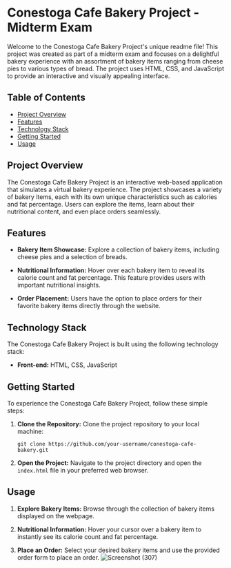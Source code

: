 # Conestoga Cafe Bakery Project - Midterm Exam

Welcome to the Conestoga Cafe Bakery Project's unique readme file! This project was created as part of a midterm exam and focuses on a delightful bakery experience with an assortment of bakery items ranging from cheese pies to various types of bread. The project uses HTML, CSS, and JavaScript to provide an interactive and visually appealing interface.

## Table of Contents

- [Project Overview](#project-overview)
- [Features](#features)
- [Technology Stack](#technology-stack)
- [Getting Started](#getting-started)
- [Usage](#usage)

## Project Overview

The Conestoga Cafe Bakery Project is an interactive web-based application that simulates a virtual bakery experience. The project showcases a variety of bakery items, each with its own unique characteristics such as calories and fat percentage. Users can explore the items, learn about their nutritional content, and even place orders seamlessly.

## Features

- **Bakery Item Showcase:** Explore a collection of bakery items, including cheese pies and a selection of breads.
  
- **Nutritional Information:** Hover over each bakery item to reveal its calorie count and fat percentage. This feature provides users with important nutritional insights.

- **Order Placement:** Users have the option to place orders for their favorite bakery items directly through the website.

## Technology Stack

The Conestoga Cafe Bakery Project is built using the following technology stack:

- **Front-end:** HTML, CSS, JavaScript

## Getting Started

To experience the Conestoga Cafe Bakery Project, follow these simple steps:

1. **Clone the Repository:** Clone the project repository to your local machine:
   ```
   git clone https://github.com/your-username/conestoga-cafe-bakery.git
   ```

2. **Open the Project:** Navigate to the project directory and open the `index.html` file in your preferred web browser.

## Usage

1. **Explore Bakery Items:** Browse through the collection of bakery items displayed on the webpage.

2. **Nutritional Information:** Hover your cursor over a bakery item to instantly see its calorie count and fat percentage.

3. **Place an Order:** Select your desired bakery items and use the provided order form to place an order.
![Screenshot (307)](https://github.com/shivam1709/Conestoga-Cafe-Bakery-Project-/assets/68727150/84a1a4da-e89f-48ae-a290-7166bf1a59c1)

